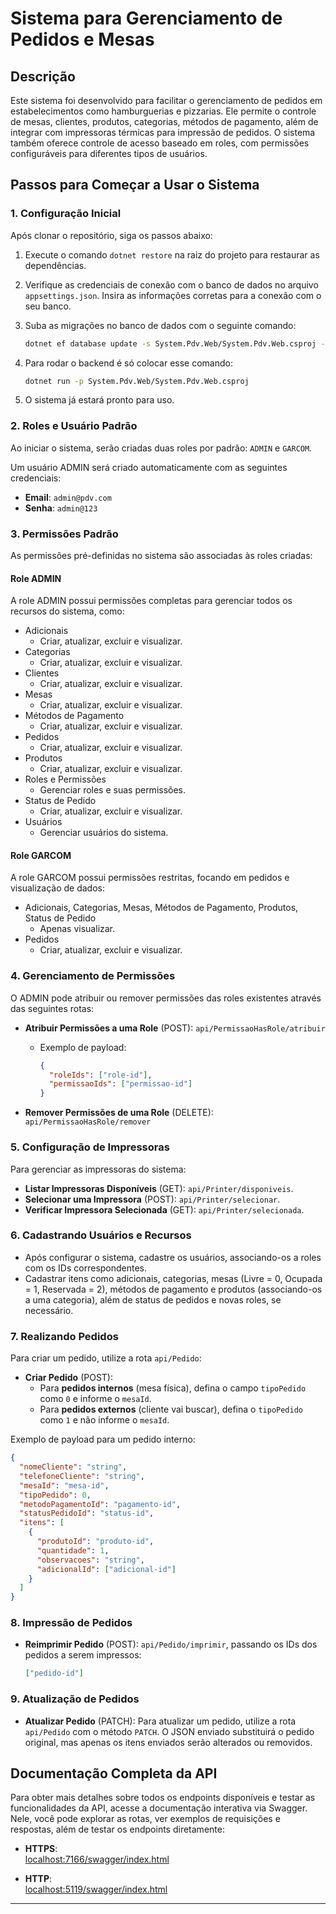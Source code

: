 # Sistema para Gerenciamento de Pedidos e Mesas

## Descrição

Este sistema foi desenvolvido para facilitar o gerenciamento de pedidos em estabelecimentos como hamburguerias e pizzarias. Ele permite o controle de mesas, clientes, produtos, categorias, métodos de pagamento, além de integrar com impressoras térmicas para impressão de pedidos. O sistema também oferece controle de acesso baseado em roles, com permissões configuráveis para diferentes tipos de usuários.

## Passos para Começar a Usar o Sistema

### 1. Configuração Inicial

Após clonar o repositório, siga os passos abaixo:

1. Execute o comando `dotnet restore` na raiz do projeto para restaurar as dependências.
2. Verifique as credenciais de conexão com o banco de dados no arquivo `appsettings.json`. Insira as informações corretas para a conexão com o seu banco.
3. Suba as migrações no banco de dados com o seguinte comando:
   ```bash
   dotnet ef database update -s System.Pdv.Web/System.Pdv.Web.csproj -p System.Pdv.Infrastructure/System.Pdv.Infrastructure.csproj
   ```
4. Para rodar o backend é só colocar esse comando:
   ```bash
   dotnet run -p System.Pdv.Web/System.Pdv.Web.csproj
   ```
   
5. O sistema já estará pronto para uso.

### 2. Roles e Usuário Padrão

Ao iniciar o sistema, serão criadas duas roles por padrão: `ADMIN` e `GARCOM`.

Um usuário ADMIN será criado automaticamente com as seguintes credenciais:
- **Email**: `admin@pdv.com`
- **Senha**: `admin@123`

### 3. Permissões Padrão

As permissões pré-definidas no sistema são associadas às roles criadas:

#### Role ADMIN

A role ADMIN possui permissões completas para gerenciar todos os recursos do sistema, como:

- Adicionais
  - Criar, atualizar, excluir e visualizar.
- Categorias
  - Criar, atualizar, excluir e visualizar.
- Clientes
  - Criar, atualizar, excluir e visualizar.
- Mesas
  - Criar, atualizar, excluir e visualizar.
- Métodos de Pagamento
  - Criar, atualizar, excluir e visualizar.
- Pedidos
  - Criar, atualizar, excluir e visualizar.
- Produtos
  - Criar, atualizar, excluir e visualizar.
- Roles e Permissões
  - Gerenciar roles e suas permissões.
- Status de Pedido
  - Criar, atualizar, excluir e visualizar.
- Usuários
  - Gerenciar usuários do sistema.

#### Role GARCOM

A role GARCOM possui permissões restritas, focando em pedidos e visualização de dados:

- Adicionais, Categorias, Mesas, Métodos de Pagamento, Produtos, Status de Pedido
  - Apenas visualizar.
- Pedidos
  - Criar, atualizar, excluir e visualizar.

### 4. Gerenciamento de Permissões

O ADMIN pode atribuir ou remover permissões das roles existentes através das seguintes rotas:

- **Atribuir Permissões a uma Role** (POST): `api/PermissaoHasRole/atribuir`
  - Exemplo de payload:
    ```json
    {
      "roleIds": ["role-id"],
      "permissaoIds": ["permissao-id"]
    }
    ```

- **Remover Permissões de uma Role** (DELETE): `api/PermissaoHasRole/remover`

### 5. Configuração de Impressoras

Para gerenciar as impressoras do sistema:

- **Listar Impressoras Disponíveis** (GET): `api/Printer/disponiveis`.
- **Selecionar uma Impressora** (POST): `api/Printer/selecionar`.
- **Verificar Impressora Selecionada** (GET): `api/Printer/selecionada`.

### 6. Cadastrando Usuários e Recursos

- Após configurar o sistema, cadastre os usuários, associando-os a roles com os IDs correspondentes.
- Cadastrar itens como adicionais, categorias, mesas (Livre = 0, Ocupada = 1, Reservada = 2), métodos de pagamento e produtos (associando-os a uma categoria), além de status de pedidos e novas roles, se necessário.

### 7. Realizando Pedidos

Para criar um pedido, utilize a rota `api/Pedido`:

- **Criar Pedido** (POST): 
  - Para **pedidos internos** (mesa física), defina o campo `tipoPedido` como `0` e informe o `mesaId`.
  - Para **pedidos externos** (cliente vai buscar), defina o `tipoPedido` como `1` e não informe o `mesaId`.

Exemplo de payload para um pedido interno:
```json
{
  "nomeCliente": "string",
  "telefoneCliente": "string",
  "mesaId": "mesa-id",
  "tipoPedido": 0,
  "metodoPagamentoId": "pagamento-id",
  "statusPedidoId": "status-id",
  "itens": [
    {
      "produtoId": "produto-id",
      "quantidade": 1,
      "observacoes": "string",
      "adicionalId": ["adicional-id"]
    }
  ]
}
```

### 8. Impressão de Pedidos

- **Reimprimir Pedido** (POST): `api/Pedido/imprimir`, passando os IDs dos pedidos a serem impressos:
  ```json
  ["pedido-id"]
  ```

### 9. Atualização de Pedidos

- **Atualizar Pedido** (PATCH): Para atualizar um pedido, utilize a rota `api/Pedido` com o método `PATCH`. O JSON enviado substituirá o pedido original, mas apenas os itens enviados serão alterados ou removidos.


## **Documentação Completa da API**

Para obter mais detalhes sobre todos os endpoints disponíveis e testar as funcionalidades da API, acesse a documentação interativa via Swagger. Nele, você pode explorar as rotas, ver exemplos de requisições e respostas, além de testar os endpoints diretamente:

- **HTTPS**:  
  [localhost:7166/swagger/index.html](https://localhost:7166/swagger/index.html)

- **HTTP**:  
  [localhost:5119/swagger/index.html](http://localhost:5119/swagger/index.html)

---
